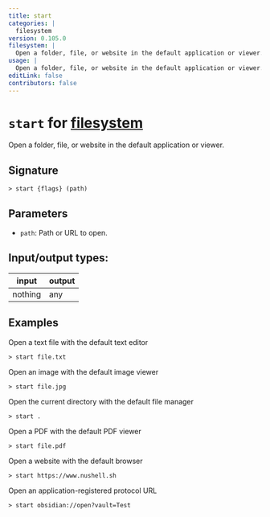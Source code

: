 ```yaml
---
title: start
categories: |
  filesystem
version: 0.105.0
filesystem: |
  Open a folder, file, or website in the default application or viewer.
usage: |
  Open a folder, file, or website in the default application or viewer.
editLink: false
contributors: false
---
```

<!-- This file is automatically generated. Please edit the command in https://github.com/nushell/nushell instead. -->

# `start` for [filesystem](/commands/categories/filesystem.md)

<div class='command-title'>Open a folder, file, or website in the default application or viewer.</div>

## Signature

```> start {flags} (path)```

## Parameters

 -  `path`: Path or URL to open.


## Input/output types:

| input   | output |
| ------- | ------ |
| nothing | any    |
## Examples

Open a text file with the default text editor
```nu
> start file.txt

```

Open an image with the default image viewer
```nu
> start file.jpg

```

Open the current directory with the default file manager
```nu
> start .

```

Open a PDF with the default PDF viewer
```nu
> start file.pdf

```

Open a website with the default browser
```nu
> start https://www.nushell.sh

```

Open an application-registered protocol URL
```nu
> start obsidian://open?vault=Test

```
